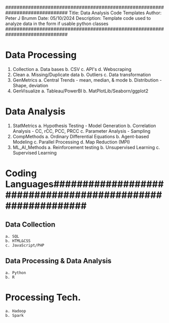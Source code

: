 ##############################################################################
Title:		Data Analysis Code Templates
Author:		Peter J Brumm
Date:		05/10/2024
Description:	Template code used to analyze data in the form if usable 
        		python classes
##############################################################################
# Data Processing ############################################################
1. Collection
	a. Data bases
	b. CSV
	c. API's
	d. Webscraping
2. Clean
	a. Missing/Duplicate data
	b. Outliers
	c. Data transformation
3. GenMetrics
	a. Central Trends	- mean, median, & mode
	b. Distribution		- Shape, deviation
4. GenVisualize
	a. Tableau/PowerBI
	b. MatPlotLib/Seaborn/ggplot2
# Data Analysis ##############################################################
1. StatMetrics
	a. Hypothesis Testing	- Model Generation
	b. Correlation Analysis	- CC, rCC, PCC, PRCC 
	c. Parameter Analysis	- Sampling
2. CompMethods
    a. Ordinary Differential Equations
    b. Agent-based Modeling
    c. Parallel Processing
    d. Map Reduction (MPI)
3. ML_AI_Methods 
	a. Reinforcement testing
	b. Unsupervised Learning
	c. Supervised Learning
# Coding Languages############################################################
## Data Collection
    a. SQL
    b. HTML&CSS
    c. JavaScript/PHP
## Data Processing & Data Analysis
    a. Python
    b. R
# Processing Tech.
    a. Hadoop 
    b. Spark 
